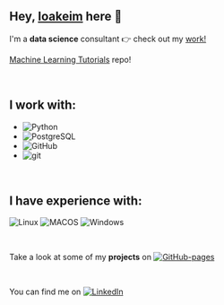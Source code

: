 Hey, [Ioakeim](https://ioakeim-h.github.io/) here :wave:
---
I'm a **data science** consultant :point_right: check out my [work!](https://ioakeim-h.github.io/)

[Machine Learning Tutorials](https://github.com/ioakeim-h/Machine-Learning-Tutorials) repo!

<br>

I work with:
---
- ![Python](https://img.shields.io/badge/Python-FFD43B?style=for-the-badge&logo=python&logoColor=blue) 
- ![PostgreSQL](https://img.shields.io/badge/PostgreSQL-316192?style=for-the-badge&logo=postgresql&logoColor=white) 
- ![GitHub](https://img.shields.io/badge/GitHub-100000?style=for-the-badge&logo=github&logoColor=white)
- ![git](https://img.shields.io/badge/GIT-E44C30?style=for-the-badge&logo=git&logoColor=white)

<br>

I have **experience** with:
---
![Linux](https://img.shields.io/badge/Linux-FCC624?style=for-the-badge&logo=linux&logoColor=black) 
![MACOS](https://img.shields.io/badge/mac%20os-000000?style=for-the-badge&logo=apple&logoColor=white) 
![Windows](https://img.shields.io/badge/Windows-0078D6?style=for-the-badge&logo=windows&logoColor=white)

<br>

Take a look at some of my **projects** on
[![GitHub-pages](https://img.shields.io/badge/GitHub%20Pages-222222?style=for-the-badge&logo=GitHub%20Pages&logoColor=white)](https://ioakeim-h.github.io/)

<br>

You can find me on
[![LinkedIn](https://img.shields.io/badge/LinkedIn-0077B5?style=for-the-badge&logo=linkedin&logoColor=white)](https://www.linkedin.com/in/ioakeim-h/)


